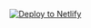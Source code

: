 [![Deploy to Netlify](https://www.netlify.com/img/deploy/button.svg)](https://app.netlify.com/start/deploy?repository=https://github.com/tu-usuario/ia-hub-castillo)
